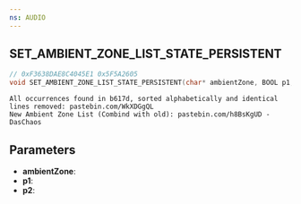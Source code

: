 ```yaml
---
ns: AUDIO
---
```

## SET_AMBIENT_ZONE_LIST_STATE_PERSISTENT

```c
// 0xF3638DAE8C4045E1 0x5F5A2605
void SET_AMBIENT_ZONE_LIST_STATE_PERSISTENT(char* ambientZone, BOOL p1, BOOL p2);
```

```
All occurrences found in b617d, sorted alphabetically and identical lines removed: pastebin.com/WkXDGgQL  
New Ambient Zone List (Combind with old): pastebin.com/h8BsKgUD -DasChaos  
```

## Parameters
* **ambientZone**: 
* **p1**: 
* **p2**: 

